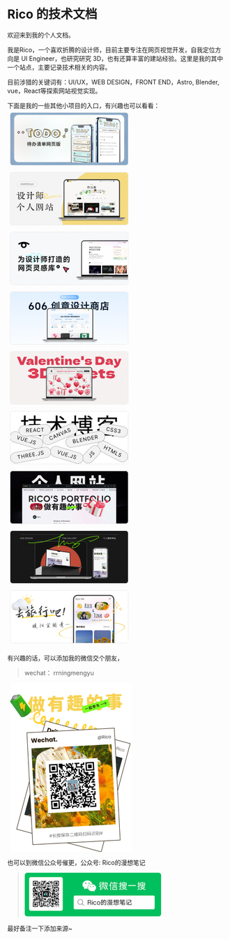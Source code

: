 # Rico 的技术文档
欢迎来到我的个人文档。

我是Rico，一个喜欢折腾的设计师，目前主要专注在网页视觉开发，自我定位方向是 UI Engineer，也研究研究 3D，也有还算丰富的建站经验。这里是我的其中一个站点，主要记录技术相关的内容。

目前涉猎的关键词有：UI/UX，WEB DESIGN，FRONT END，Astro, Blender, vue，React等探索网站视觉实现。

下面是我的一些其他小项目的入口，有兴趣也可以看看：
<br/>
<a href="https://www.ricocc.com/todo/?ref=blog" target="_blank">
  <img src="/_images/about/todo.jpg" alt="🔥网页版 Todo List" width="270" style="margin:6px; display:inline-block;border-radius:6px;border:1px dashed #e0e0e0;box-sizing: content-box;">
</a>
<a href="https://www.ricocc.com/todo/?ref=blog" target="_blank">
  <img src="/_images/about/rico2024.jpg" alt="🔥设计师的个人网站-2024版" width="270" style="margin:6px; display:inline-block;border-radius:6px;border:1px dashed #e0e0e0;box-sizing: content-box;">
</a>
<a href="https://www.606design.art/?ref=blog" target="_blank">
  <img src="/_images/about/606.jpg" alt="💡606 设计灵感" width="270" style="margin:6px; display:inline-block;border-radius:6px;border:1px dashed #e0e0e0;box-sizing: content-box;">
</a>
<a href="https://www.ricocc.com/todo/?ref=blog" target="_blank">
  <img src="/_images/about/606store.jpg" alt="🔥606 创意商店" width="270" style="margin:6px; display:inline-block;border-radius:6px;border:1px dashed #e0e0e0;box-sizing: content-box;">
</a>
<a href="https://www.ricocc.com/todo/?ref=blog" target="_blank">
  <img src="/_images/about/3dvalentine.jpg" alt="🔥3D 情人节资产库" width="270" style="margin:6px; display:inline-block;border-radius:6px;border:1px dashed #e0e0e0;box-sizing: content-box;">
</a>
<a href="https://www.ricocc.com/todo/?ref=blog" target="_blank">
  <img src="/_images/about/blog.jpg" alt="🔥技术文档" width="270" style="margin:6px; display:inline-block;border-radius:6px;border:1px dashed #e0e0e0;box-sizing: content-box;">
</a>
<a href="https://www.ricocc.com/todo/?ref=blog" target="_blank">
  <img src="/_images/about/rico2023.jpg" alt="Rico的个人网站2023" width="270" style="margin:6px; display:inline-block;border-radius:6px;border:1px dashed #e0e0e0;box-sizing: content-box;">
</a>
<a href="https://tink.606design.art/?ref=blog" target="_blank">
  <img src="/_images/about/tink.jpg" alt="💎Tink 摄影网站" width="270" style="margin:6px; display:inline-block;border-radius:6px;border:1px dashed #e0e0e0;box-sizing: content-box;">
</a>
<a href="https://www.ricocc.com/todo/?ref=blog" target="_blank">
  <img src="/_images/about/travel.jpg" alt="去旅行吧" width="270" style="margin:6px; display:inline-block;border-radius:6px;border:1px dashed #e0e0e0;box-sizing: content-box;">
</a>

有兴趣的话，可以添加我的微信交个朋友，

> wechat： rrningmengyu

<img src="/_images/wechat.png" alt="QRCODE" width="280" style="margin:6px;display:block;">

 也可以到微信公众号催更，公众号:  Rico的漫想笔记
> <img src="_images/wechatcode.png" alt="公众号二维码"
title="公众号二维码" width="" height="100" />

最好备注一下添加来源~


<!-- - [**🔥网页版 Todo List**](https://www.ricocc.com/todo/?ref=blog)
- [**💡606 网页灵感**](https://www.606design.art/?ref=blog)
- [**个人网站** - https://www.ricocc.com/](https://www.ricocc.com/?ref=blog)
- [**💎Tink 摄影网站**](https://tink.606design.art/?ref=blog)
- [**⛺旅行生活 moible**](https://travellife.zeabur.app/?ref=blog)
- [**模特概念品牌**](https://luonmodels.netlify.app/?ref=blog) -->